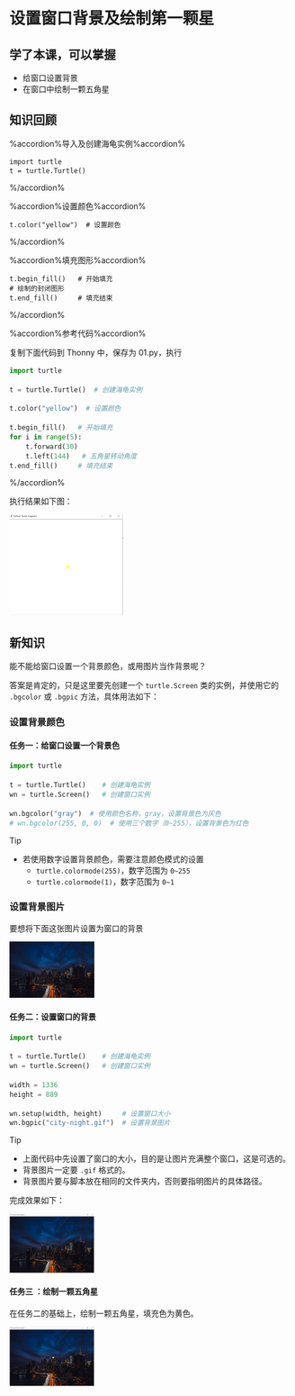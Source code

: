 # 设置窗口背景及绘制第一颗星 

## 学了本课，可以掌握 

* 给窗口设置背景
* 在窗口中绘制一颗五角星

## 知识回顾

%accordion%导入及创建海龟实例%accordion%
```
import turtle
t = turtle.Turtle()
``` 
%/accordion%

%accordion%设置颜色%accordion%
```
t.color("yellow")  # 设置颜色
``` 
%/accordion%


%accordion%填充图形%accordion%
```
t.begin_fill()   # 开始填充
# 绘制的封闭图形
t.end_fill()     # 填充结束
``` 
%/accordion%


%accordion%参考代码%accordion%

复制下面代码到 Thonny 中，保存为 01.py，执行

```python
import turtle

t = turtle.Turtle()  # 创建海龟实例

t.color("yellow")  # 设置颜色

t.begin_fill()   # 开始填充
for i in range(5):
    t.forward(30)
    t.left(144)   # 五角星转动角度
t.end_fill()     # 填充结束

```
%/accordion%

执行结果如下图：

<img src="../images/one-star.png" alt="一颗星" width="40%"/>


## 新知识

能不能给窗口设置一个背景颜色，或用图片当作背景呢？


答案是肯定的，只是这里要先创建一个 `turtle.Screen` 类的实例，并使用它的 `.bgcolor` 或 `.bgpic` 方法，具体用法如下：

### 设置背景颜色

#### 任务一：给窗口设置一个背景色


```python
import turtle

t = turtle.Turtle()    # 创建海龟实例
wn = turtle.Screen()   # 创建窗口实例

wn.bgcolor("gray")  # 使用颜色名称，gray，设置背景色为灰色
# wn.bgcolor(255, 0, 0)  # 使用三个数字（0~255），设置背景色为红色
```

> [!TIP]
> * 若使用数字设置背景颜色，需要注意颜色模式的设置
>   * `turtle.colormode(255)`，数字范围为 `0~255`
>   * `turtle.colormode(1)`，数字范围为 `0~1`


### 设置背景图片

要想将下面这张图片设置为窗口的背景

<img src="../images/city-night.gif" alt="city night" width="30%"/>


#### 任务二：设置窗口的背景

```python
import turtle

t = turtle.Turtle()    # 创建海龟实例
wn = turtle.Screen()   # 创建窗口实例

width = 1336
height = 889

wn.setup(width, height)     # 设置窗口大小
wn.bgpic("city-night.gif")  # 设置背景图片
```

> [!TIP]
> * 上面代码中先设置了窗口的大小，目的是让图片充满整个窗口，这是可选的。
> * 背景图片一定要 `.gif` 格式的。
> * 背景图片要与脚本放在相同的文件夹内，否则要指明图片的具体路径。



完成效果如下：

<img src="../images/background-img01.png" alt="设置背景" width="30%"/>

#### 任务三 ：绘制一颗五角星

在任务二的基础上，绘制一颗五角星，填充色为黄色。

<img src="../images/background-img-one-star.png" alt="绘制一颗五角星" width="30%"/>






